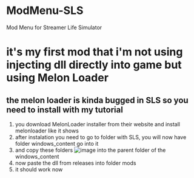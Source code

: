 # ModMenu-SLS
Mod Menu for Streamer Life Simulator

# it's my first mod that i'm not using injecting dll directly into game but using Melon Loader

## the melon loader is kinda bugged in SLS so you need to install with my tutorial
1. you download MelonLoader installer from their website and install melonloader like it shows
2. after instalation you need to go to folder with SLS, you will now have folder windows_content go into it
3. and copy these folders ![image](https://github.com/Zordon1337/ModMenu-SLS/assets/65111609/6d33fabe-866f-4a2d-8576-c577f6cdfb19) into the parent folder of the windows_content
4. now paste the dll from releases into folder mods
5. it should work now
